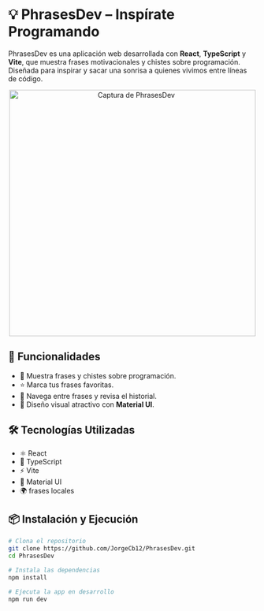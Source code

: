 # 💡 PhrasesDev – Inspírate Programando

PhrasesDev es una aplicación web desarrollada con **React**, **TypeScript** y **Vite**, que muestra frases motivacionales y chistes sobre programación. Diseñada para inspirar y sacar una sonrisa a quienes vivimos entre líneas de código.

<div align="center">
  <img src="./public/preview.png" alt="Captura de PhrasesDev" width="500"/>
</div>

## 🚀 Funcionalidades

- 📜 Muestra frases y chistes sobre programación.
- ⭐ Marca tus frases favoritas.
- 🔄 Navega entre frases y revisa el historial.
- 🌙 Diseño visual atractivo con **Material UI**.


## 🛠️ Tecnologías Utilizadas

- ⚛️ React
- 🧠 TypeScript
- ⚡ Vite
- 🎨 Material UI
- 🌍 frases locales


## 📦 Instalación y Ejecución

```bash
# Clona el repositorio
git clone https://github.com/JorgeCb12/PhrasesDev.git
cd PhrasesDev

# Instala las dependencias
npm install

# Ejecuta la app en desarrollo
npm run dev

